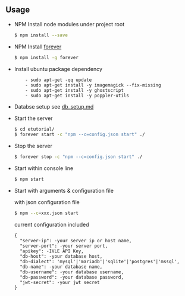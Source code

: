 ## Usage
* NPM Install node modules under project root
  ```bash
  $ npm install --save
  ```

* NPM Install [forever](https://www.npmjs.com/package/forever)
  ```bash
  $ npm install -g forever
  ```
* Install ubuntu package dependency
  ```
      - sudo apt-get -qq update
      - sudo apt-get install -y imagemagick --fix-missing
      - sudo apt-get install -y ghostscript
      - sudo apt-get install -y poppler-utils
  ```

* Databse setup
  see [db_setup.md](db_setup.md)

* Start the server
  ```bash
  $ cd etutorial/
  $ forever start -c "npm --c=config.json start" ./
  ```

* Stop the server
  ```bash
  $ forever stop -c "npm --c=config.json start" ./
  ```

* Start within console line
  ```bash
  $ npm start
  ```

* Start with arguments & configuration file

  with json configuration file
  ```bash
  $ npm --c=xxx.json start
  ```

  current configuration included
  ```
  {
    "server-ip": -your server ip or host name,
    "server-port": -your server port,
    "apikey": -IVLE API Key,
    "db-host": -your database host,
    "db-dialect": 'mysql'|'mariadb'|'sqlite'|'postgres'|'mssql',
    "db-name": -your database name,
    "db-username": -your database username,
    "db-password": -your database password,
    "jwt-secret": -your jwt secret
  }
  ```

